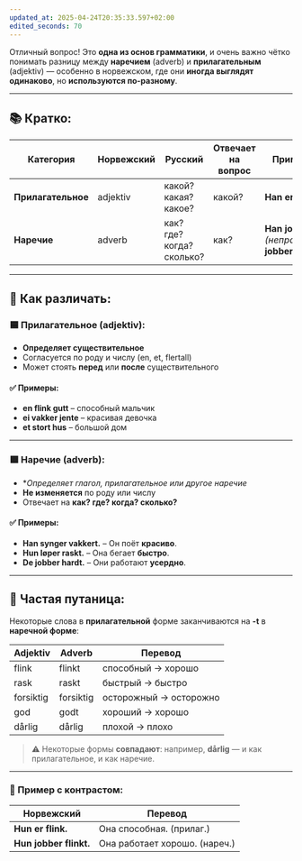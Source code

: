 ```yaml
---
updated_at: 2025-04-24T20:35:33.597+02:00
edited_seconds: 70
---
```

Отличный вопрос! Это **одна из основ грамматики**, и очень важно чётко понимать разницу между **наречием** (adverb) и **прилагательным** (adjektiv) — особенно в норвежском, где они **иногда выглядят одинаково**, но **используются по-разному**.

---

## 📚 Кратко:

| Категория          | Норвежский | Русский                   | Отвечает на вопрос | Пример (норв.)                                               | Перевод                 |
| ------------------ | ---------- | ------------------------- | ------------------ | ------------------------------------------------------------ | ----------------------- |
| **Прилагательное** | adjektiv   | какой? какая? какое?      | какой?             | **Han er flink.**                                            | Он **способный**.       |
| **Наречие**        | adverb     | как? где? когда? сколько? | как?               | **Han jobber flink.** _(неправильно!)_**Han jobber flinkt.** | Он работает **хорошо**. |

---

## 🎯 Как различать:

### 🟦 **Прилагательное (adjektiv)**:

- **Определяет существительное**    
- Согласуется по роду и числу (en, et, flertall)    
- Может стоять **перед** или **после** существительного    

#### ✅ Примеры:

- **en flink gutt** – способный мальчик    
- **ei vakker jente** – красивая девочка    
- **et stort hus** – большой дом    

---

### 🟩 **Наречие (adverb)**:
- **Определяет глагол, прилагательное или другое наречие*    
- **Не изменяется** по роду или числу    
- Отвечает на **как? где? когда? сколько?**
    

#### ✅ Примеры:
- **Han synger vakkert.** – Он поёт **красиво**.    
- **Hun løper raskt.** – Она бегает **быстро**.    
- **De jobber hardt.** – Они работают **усердно**.    

---

## 🧠 Частая путаница:

Некоторые слова в **прилагательной** форме заканчиваются на **-t** в **наречной форме**:

|Adjektiv|Adverb|Перевод|
|---|---|---|
|flink|flinkt|способный → хорошо|
|rask|raskt|быстрый → быстро|
|forsiktig|forsiktig|осторожный → осторожно|
|god|godt|хороший → хорошо|
|dårlig|dårlig|плохой → плохо|

> ⚠️ Некоторые формы **совпадают**: например, **dårlig** — и как прилагательное, и как наречие.

---

### 📌 Пример с контрастом:

|Норвежский|Перевод|
|---|---|
|**Hun er flink.**|Она способная. (прилаг.)|
|**Hun jobber flinkt.**|Она работает хорошо. (нареч.)|

